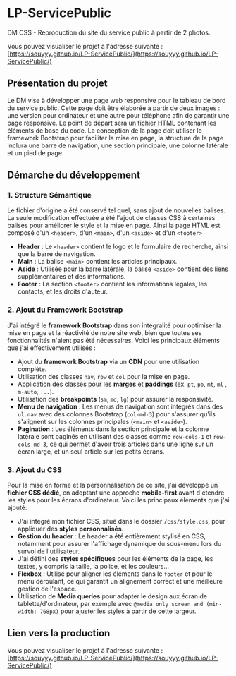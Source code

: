 # LP-ServicePublic
DM CSS - Reproduction du site du service public à partir de 2 photos.

Vous pouvez visualiser le projet à l'adresse suivante : [https://souyyy.github.io/LP-ServicePublic/](https://souyyy.github.io/LP-ServicePublic/)

## Présentation du projet

Le DM vise à développer une page web responsive pour le tableau de bord du service public. Cette page doit être élaborée à partir de deux images : une version pour ordinateur et une autre pour téléphone afin de garantir une page responsive. Le point de départ sera un fichier HTML contenant les éléments de base du code. La conception de la page doit utiliser le framework Bootstrap pour faciliter la mise en page, la structure de la page inclura une barre de navigation, une section principale, une colonne latérale et un pied de page. 

## Démarche du développement

### 1. Structure Sémantique
Le fichier d'origine a été conservé tel quel, sans ajout de nouvelles balises. La seule modification effectuée a été l'ajout de classes CSS à certaines balises pour améliorer le style et la mise en page. Ainsi la page HTML est composé d'un `<header>`, d'un `<main>`, d'un `<aside>` et d'un `<footer>`

- **Header** : Le `<header>` contient le logo et le formulaire de recherche, ainsi que la barre de navigation.
- **Main** : La balise `<main>` contient les articles principaux.
- **Aside** : Utilisée pour la barre latérale, la balise `<aside>` contient des liens supplémentaires et des informations.
- **Footer** : La section `<footer>` contient les informations légales, les contacts, et les droits d'auteur.

### 2. Ajout du Framework Bootstrap
J'ai intégré le **framework Bootstrap** dans son intégralité pour optimiser la mise en page et la réactivité de notre site web, bien que toutes ses fonctionnalités n'aient pas été nécessaires. Voici les principaux éléments que j'ai effectivement utilisés :

- Ajout du **framework Bootstrap** via un **CDN** pour une utilisation complète.
- Utilisation des classes `nav`, `row` et `col` pour la mise en page.
- Application des classes pour les **marges** et **paddings** (ex. `pt`, `pb`, `mt`, `ml` , `m-auto`, `...`).
- Utilisation des **breakpoints** (`sm`, `md`, `lg`) pour assurer la responsivité.
- **Menu de navigation** : Les menus de navigation sont intégrés dans des `ul.nav` avec des colonnes Bootstrap (`col-md-3`) pour s'assurer qu'ils s'alignent sur les colonnes principales (`<main>` et `<aside>`).
- **Pagination** : Les éléments dans la section principale et la colonne latérale sont paginés en utilisant des classes comme `row-cols-1` et `row-cols-md-3`, ce qui permet d'avoir trois articles dans une ligne sur un écran large, et un seul article sur les petits écrans.

### 3. Ajout du CSS

Pour la mise en forme et la personnalisation de ce site, j'ai développé un **fichier CSS dédié**, en adoptant une approche **mobile-first** avant d'étendre les styles pour les écrans d'ordinateur. Voici les principaux éléments que j'ai ajouté:

- J'ai intégré mon fichier CSS, situé dans le dossier `/css/style.css`, pour appliquer des **styles personnalisés**.
- **Gestion du header** : Le header a été entièrement stylisé en CSS, notamment pour assurer l'affichage dynamique du sous-menu lors du survol de l'utilisateur.
- J'ai défini des **styles spécifiques** pour les éléments de la page, les textes, y compris la taille, la police, et les couleurs...
- **Flexbox** : Utilisé pour aligner les éléments dans le `footer` et pour le menu déroulant, ce qui garantit un alignement correct et une meilleure gestion de l'espace.
- Utilisation de **Media queries** pour adapter le design aux écran de tablette/d'ordinateur, par exemple avec `@media only screen and (min-width: 768px)` pour ajuster les styles à partir de cette largeur.

## Lien vers la production

Vous pouvez visualiser le projet à l'adresse suivante : [https://souyyy.github.io/LP-ServicePublic/](https://souyyy.github.io/LP-ServicePublic/)
